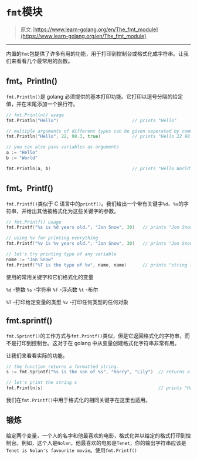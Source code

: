# `fmt`模块

> 原文:[https://www.learn-golang.org/en/The_fmt_module](https://www.learn-golang.org/en/The_fmt_module)

* * *

内置的`fmt`包提供了许多有用的功能，用于打印到控制台或格式化成字符串。让我们来看看几个最常用的函数。

## fmt。Println()

`fmt.Println()`是 golang 必须提供的基本打印功能。它打印以逗号分隔的给定值，并在末尾添加一个换行符。

```go
// fmt.Println() usage
fmt.Println("Hello")                            // prints "Hello"

// multiple arguments of different types can be given seperated by commas
fmt.Println("Hello", 22, 98.3, true)            // prints "Hello 22 98.3 true"

// you can also pass variables as arguments
a := "Hello"
b := "World"

fmt.Println(a, b)                               // prints "Hello World" 
```

## fmt。Printf()

`fmt.Printf()`类似于 C 语言中的`printf()`。我们给出一个带有关键字`%d`、`%v`的字符串，并给出其他被格式化为这些关键字的参数。

```go
// fmt.Printf() usage
fmt.Printf("%s is %d years old.", "Jon Snow", 30)   // prints "Jon Snow is 30 years old."

// using %v for printing everything
fmt.Printf("%v is %v years old.", "Jon Snow", 30)   // prints "Jon Snow is 30 years old."

// let's try printing type of any variable
name := "Jon Snow"
fmt.Printf("%T is the type of %v", name, name)      // prints "string is the type of Jon Snow" 
```

使用的常用关键字和它们格式化的变量

`%d` -整数
`%s` -字符串
`%f` -浮点数
`%t` -布尔

`%T` -打印给定变量的类型
`%v` -打印任何类型的任何对象

## fmt.sprintf()

`fmt.Sprintf()`的工作方式与`fmt.Printf()`类似，但是它返回格式化的字符串，而不是打印到控制台。这对于在 golang 中从变量创建格式化字符串非常有用。

让我们来看看实际的功能。

```go
// the function returns a formatted string.
s := fmt.Sprintf("%s is the son of %s", "Harry", "Lily")  // returns a string "Harry is the son of Lily"

// let's print the string s
fmt.Println(s)                                            // prints "Harry is the son of Lily" 
```

我们在`fmt.Printf()`中用于格式化的相同关键字在这里也适用。

## 锻炼

给定两个变量，一个人的名字和他最喜欢的电影，格式化并以给定的格式打印到控制台。例如，这个人是`Nolan`，他最喜欢的电影是`Tenet`，你的输出字符串应该是`Tenet is Nolan's favourite movie`。使用`fmt.Printf()`